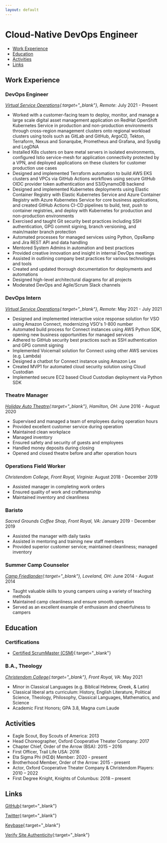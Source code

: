 ```yaml
---
layout: default
---
```


# Cloud-Native DevOps Engineer

- [Work Experience](#work-experience)
- [Education](#education)
- [Activities](#activities)
- [Links](#links)

## Work Experience

### DevOps Engineer

*[Virtual Service Operations](https://www.vso-inc.com){:target="_blank"},*
*Remote*: July 2021 - Present

- Worked with a customer-facing team to deploy, monitor, and manage a
  large scale digital asset management application on RedHat OpenShift Kubernetes
  Service in production and non-production environments through cross-region
  management clusters onto regional workload clusters using tools such
  as GitLab and GitHub, ArgoCD, Tekton, Terraform, Nexus and Sonarqube,
  Prometheus and Grafana, and Sysdig and LogDNA
- Installed K8s clusters on bare metal servers in isolated environments,
  configured Istio service-mesh for application connectivity
  protected by a VPN, and deployed applications on these clusters
  for customer production use cases
- Designed and implemented Terraform automation to build AWS EKS clusters and VPCs
  via GitHub Actions workflows using secure GitHub OIDC provider
  token authentication and S3/DynamoDB backend
- Designed and implemented Kubernetes deployments using Elastic Container Registry
  with Elastic Kubernetes Service and Azure Container Registry with Azure
  Kubernetes Service for core business applications, and created
  GitHub Actions CI-CD pipelines to build, test, push to container registries,
  and deploy with Kubernetes for production and non-production environments
- Exercised and taught Git security best practices including SSH
  authentication, GPG commit signing, branch versioning, and main/master
  branch protection
- Automated processes for managed services using Python,
  OpsRamp and Jira REST API and data handling
- Mentored System Admins in automation and best practices
- Provided creative innovation and insight in internal DevOps meetings
- Assisted in outlining company best practices for various technologies and tools
- Created and updated thorough documentation for deployments and automations
- Designed high-level architectural diagrams for all projects
- Moderated DevOps and Agile/Scrum Slack channels

### DevOps Intern

*[Virtual Service Operations](https://www.vso-inc.com){:target="_blank"},*
*Remote*: May 2021 - July 2021

- Designed and implemented interactive voice response solution for VSO using
  Amazon Connect, modernizing VSO's 1-800 number
- Automated build process for Connect instances using AWS Python SDK,
  opening new business opportunities for managed services
- Adhered to GitHub security best practices such as SSH authentication
    and GPG commit signing
- Implemented Voicemail solution for Connect using other AWS services (e.g. Lambda)
- Designed a chatbot for Connect instance using Amazon Lex
- Created MVP1 for automated cloud security solution using Cloud Custodian
- Implemented secure EC2 based Cloud Custodian deployment via Python SDK

### Theatre Manager

*[Holiday Auto Theatre](https://holidayautotheatre.com){:target="_blank"},*
*Hamilton, OH*: June 2016 - August 2020

- Supervised and managed a team of employees during operation hours
- Provided excellent customer service during operation
- Maintained clean workplace
- Managed inventory
- Ensured safety and security of guests and employees
- Handled money deposits during closing
- Opened and closed theatre before and after operation hours

### Operations Field Worker

*Christendom College, Front Royal, Virginia*: August 2018 - December 2019

- Assisted manager in completing work orders
- Ensured quality of work and craftsmanship
- Maintained inventory and cleanliness

### Baristo

*Sacred Grounds Coffee Shop, Front Royal, VA*: January 2019 - December 2019

- Assisted the manager with daily tasks
- Assisted in mentoring and training new staff members
- Provided superior customer service; maintained cleanliness; managed inventory

### Summer Camp Counselor

*[Camp Friedlander](https://danbeard.org/attend-camp-friedlander-summer-camp/){:target="_blank"},*
*Loveland, OH*: June 2014 - August 2014

- Taught valuable skills to young campers using a variety of teaching methods
- Maintained camp cleanliness and ensure smooth operation
- Served as an excellent example of enthusiasm and cheerfulness to campers

## Education

### Certifications

<!-- PASTE CREDLY BADGES BELOW HERE -->

<!-- CKAD -->
<div
data-iframe-width="150"
data-iframe-height="270" data-share-badge-id="d0e21379-2383-4509-831f-31fd925680f9"
data-share-badge-host="https://www.credly.com"
></div>
<script
type="text/javascript"
async
src="//cdn.credly.com/assets/utilities/embed.js"
></script>

<!-- AWS SAA -->
<div
data-iframe-width="150"
data-iframe-height="270" data-share-badge-id="715d7892-aa46-44e7-b70f-d07053abef1e"
data-share-badge-host="https://www.credly.com"
></div>
<script
type="text/javascript"
async
src="//cdn.credly.com/assets/utilities/embed.js"
></script>

<!-- PCEP -->
<div
data-iframe-width="150"
data-iframe-height="270" data-share-badge-id="13c66d3e-7c6f-44e2-8b4c-e8c01e97e2ca"
data-share-badge-host="https://www.credly.com">
</div>
<script
type="text/javascript"
async
src="//cdn.credly.com/assets/utilities/embed.js"
></script>

<!-- PASTE CREDLY BADGES ABOVE HERE -->

- [Certified ScrumMaster (CSM)](https://bcert.me/sadwfbkok){:target="_blank"}

### B.A., Theology

*[Christendom College](https://www.christendom.edu){:target="_blank"},*
*Front Royal, VA*: May 2021

- Minor in Classical Languages (e.g. Biblical Hebrew, Greek, & Latin)
- Classical liberal arts curriculum: History, English Literature, Political
  Science, Theology, Philosophy, Classical Languages, Mathematics, and Science
- Academic First Honors; GPA 3.8, Magna cum Laude

## Activities

- Eagle Scout, Boy Scouts of America: 2013
- Head Choreographer, Oxford Cooperative Theater Company: 2017
- Chapter Chief, Order of the Arrow (BSA): 2015 – 2016
- First Officer, Trail Life USA: 2016
- Eta Sigma Phi (ΗΣΦ) Member: 2020 - present
- Brotherhood Member, Order of the Arrow: 2015 - present
- Actor, Oxford Cooperative Theater Company & Christendom Players:
  2010 – 2022
- First Degree Knight, Knights of Columbus: 2018 – present

## Links

[GitHub](https://github.com/mlhynfield){:target="_blank"}

[Twitter](https://twitter.com/mlhynfield){:target="_blank"}

[Keybase](https://keybase.io/mlhynfield){:target="_blank"}

[Verify Site Authenticity](https://mlhynfield.github.io/keybase.txt){:target="_blank"}
